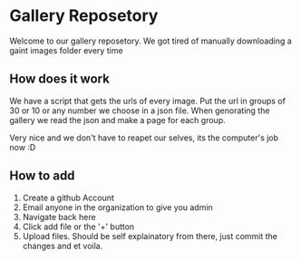 # Gallery Reposetory

Welcome to our gallery reposetory. We got tired of manually downloading a gaint images folder every time

## How does it work
We have a script that gets the urls of every image.
Put the url in groups of 30 or 10 or any number  we choose in a json file.
When genorating the gallery we read the json and make a page for each group.

Very nice and we don't have to reapet our selves, its the computer's job now :D

## How to add
1. Create a github Account
2. Email anyone in the organization to give you admin
3. Navigate back here
4. Click add file or the '+' button
5. Upload files.
Should be self explainatory from there, just commit the changes and et voila.
